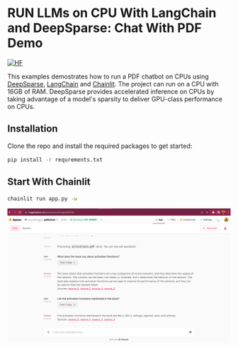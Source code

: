 # RUN LLMs on CPU With LangChain and DeepSparse: Chat With PDF Demo

[![HF](https://huggingface.co/datasets/huggingface/badges/resolve/main/open-in-hf-spaces-lg.svg)](https://huggingface.co/spaces/neuralmagic/pdfchat)

This examples demostrates how to run a PDF chatbot on CPUs using [DeepSparse](https://github.com/neuralmagic/deepsparse/), [LangChain](https://github.com/langchain-ai/langchain) and [Chainlit](https://github.com/Chainlit/chainlit). The project can run on a CPU with 16GB of RAM. DeepSparse provides accelerated inference on CPUs by taking advantage of a model's sparsity to deliver GPU-class performance on CPUs. 

## Installation 
Clone the repo and install the required packages to get started: 

```bash
pip install -r requrements.txt

```
## Start With Chainlit

```bash
chainlit run app.py -w
```

![PDF Image](../../images/pdf.png)